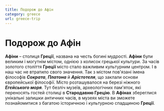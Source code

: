 ```yaml
---
title: Подорож до Афін
category: greece
url: greece-trip
---
```


# Подорож до Афін

**Афіни** – столиця **Греції**, названа на честь богині мудрості. **Афіни** були великим і могутнім містом, однією з колисок грецької культури. За часів золотого століття **Греції** місто стало важливим культурним центром. І в наш час не втратило свого значення. Так з містом пов'язані імена філософів **_Сократа_**, **_Платона_** й **_Арістотеля_**, що заклали основи європейської філософії.
Місто розташувалося на березі ніжного **_Егейського моря_**. Тут безліч музеїв, археологічних пам'яток, які переносять гостей столиці в **Стародавню Грецію**. В **Афінах** збереглися унікальні залишки античних часів, в музеях міста ви зможете познайомитися з багатою історичною і культурною спадщиною **Греції**.

